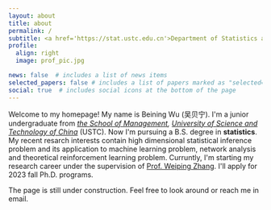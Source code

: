 ```yaml
---
layout: about
title: about
permalink: /
subtitle: <a href='https://stat.ustc.edu.cn'>Department of Statistics and Finance, SOM, University of Science and Technology of China</a>. andrewwu at mail.ustc.edu.cn
profile:
  align: right
  image: prof_pic.jpg

news: false  # includes a list of news items
selected_papers: false # includes a list of papers marked as "selected={true}"
social: true  # includes social icons at the bottom of the page
---
```


Welcome to my homepage! My name is Beining Wu (吴贝宁). I'm a junior undergraduate from <i><a href="https://bs.ustc.edu.cn">the School of Management</a>, <a href="https://www.ustc.edu.cn">University of Science and Technology of China</a></i> (USTC). Now I'm pursuing a B.S. degree in <b>statistics</b>. My recent resarch interests contain high dimensional statistical inference problem and its application to machine learning problem, network analysis and theoretical reinforcement learning problem. Curruntly, I'm starting my research career under the supervision of <a href="http://staff.ustc.edu.cn/~zwp">Prof. Weiping Zhang</a>. I'll apply for 2023 fall Ph.D. programs.

The page is still under construction. Feel free to look around or reach me in email.
